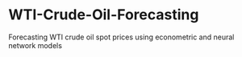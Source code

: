 # WTI-Crude-Oil-Forecasting
Forecasting WTI crude oil spot prices using econometric and neural network models
